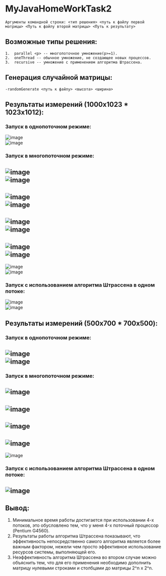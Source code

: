 # MyJavaHomeWorkTask2
    Аргументы командной строки: <тип решения> <путь к файлу первой матрицы> <Путь к файлу второй матрицы> <Путь к результату>
## Возможные типы решения:
    1.  parallel <p> -- многопоточное умножение(p>=1).
    2.  oneThread -- обычное умножение, не создающее новых процессов.
    3.  recursive -- умножение с применением алгоритма Штрассена.
## Генерация случайной матрицы:
    -randomGenerate <путь к файлу> <высота> <ширина>
## Результаты измерений (1000x1023 * 1023x1012):
### Запуск в однопоточном режиме:
![image](https://user-images.githubusercontent.com/25980970/111812382-2259cc80-88e9-11eb-847b-a3a6a9bb1613.png)<br/>
![image](https://user-images.githubusercontent.com/25980970/111812592-546b2e80-88e9-11eb-9a8f-65a768d537f9.png)<br/>
### Запуск в многопоточном режиме:
![image](https://user-images.githubusercontent.com/25980970/111813163-e6733700-88e9-11eb-9c44-8075a44e185e.png)<br/>
![image](https://user-images.githubusercontent.com/25980970/111813188-ee32db80-88e9-11eb-8ca6-2a2810b0cdbe.png)<br/>
-
![image](https://user-images.githubusercontent.com/25980970/111813256-0276d880-88ea-11eb-8249-3fa9b9363e43.png)<br/>
![image](https://user-images.githubusercontent.com/25980970/111813726-9f397600-88ea-11eb-9ed3-2d0253ba0d3a.png)<br/>
-
![image](https://user-images.githubusercontent.com/25980970/111813840-ca23ca00-88ea-11eb-9a67-e4031a0b5a32.png)<br/>
![image](https://user-images.githubusercontent.com/25980970/111813891-da3ba980-88ea-11eb-8933-af974f90859d.png)<br/>
-
![image](https://user-images.githubusercontent.com/25980970/111813998-fe978600-88ea-11eb-8bee-fe41a4047465.png)<br/>
![image](https://user-images.githubusercontent.com/25980970/111814125-28e94380-88eb-11eb-8af2-a78dbe8e9184.png)<br/>
-
![image](https://user-images.githubusercontent.com/25980970/111814250-4e764d00-88eb-11eb-8bdb-952463e01126.png)<br/>
![image](https://user-images.githubusercontent.com/25980970/111814290-5a620f00-88eb-11eb-95ec-01a075e16a2d.png)<br/>
### Запуск с использованием алгоритма Штрассена в одном потоке:
![image](https://user-images.githubusercontent.com/25980970/111814569-af058a00-88eb-11eb-92eb-487abec3e9f5.png)<br/>
![image](https://user-images.githubusercontent.com/25980970/111814629-bf1d6980-88eb-11eb-946c-9efb23c214a9.png)<br/>
## Результаты измерений (500x700 * 700x500):
### Запуск в однопоточном режиме:
![image](https://user-images.githubusercontent.com/25980970/111816736-3d7b0b00-88ee-11eb-85c5-ae1695b0f68a.png)<br/>
![image](https://user-images.githubusercontent.com/25980970/111816847-5f748d80-88ee-11eb-974e-201d6cdad656.png)
--
### Запуск в многопоточном режиме:
![image](https://user-images.githubusercontent.com/25980970/111817059-98146700-88ee-11eb-935c-99ba16ff46b2.png)<br/>
--
![image](https://user-images.githubusercontent.com/25980970/111817217-cb56f600-88ee-11eb-8391-ea186060e4cf.png)</br>
--
![image](https://user-images.githubusercontent.com/25980970/111817498-1e30ad80-88ef-11eb-9db9-b8313e680194.png)</br>
--
![image](https://user-images.githubusercontent.com/25980970/111817595-3bfe1280-88ef-11eb-93b9-4ee17aec9b36.png)</br>
--
![image](https://user-images.githubusercontent.com/25980970/111817831-8d0e0680-88ef-11eb-8187-c2407cad94f2.png)</br>
### Запуск с использованием алгоритма Штрассена в одном потоке:
![image](https://user-images.githubusercontent.com/25980970/111818107-dd856400-88ef-11eb-8fbb-34215c665c1c.png)</br>
--
## Вывод:
1.  Минимальное время работы достигается при использовании 4-х потоков, это обусловлено тем, что у меня 4-x поточный процессор (Pentium G4560).</br>
2.  Результаты работы алгоритма Штрассена показывают, что эффективность непосредственно самого алгоритма является более важным фактором, нежели чем просто эффективное использование ресурсов системы, выполняющей его.</br>
3.  Неэффективность алгоритма Штрассена во втором случае можно объяснить тем, что для его применения необходимо дополнить матрицу нулевыми строками и столбцами до матрицы  2^n x 2^n.</br>
